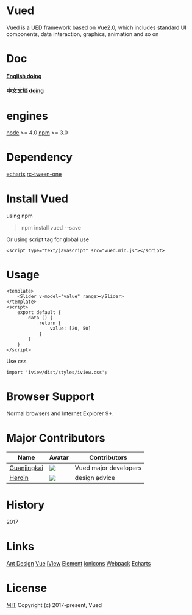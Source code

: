 # Vued
Vued is a UED framework based on Vue2.0, which includes standard UI components, data interaction, graphics, animation  and so on
# Doc
#### [English doing](http://vued.design) 
#### [中文文档 doing](http://vued.design) 

# engines
[node](https://nodejs.org/) >= 4.0
[npm](https://www.npmjs.com/) >= 3.0

# Dependency
[echarts](http://echarts.baidu.com)
[rc-tween-one](https://motion.ant.design/)

# Install Vued
using npm

> npm install vued --save

Or using script tag for global use

```
<script type="text/javascript" src="vued.min.js"></script>
```

# Usage

```
<template>
    <Slider v-model="value" range></Slider>
</template>
<script>
    export default {
        data () {
            return {
                value: [20, 50]
            }
        }
    }
</script>
```
Use css

```
import 'iview/dist/styles/iview.css';
```

# Browser Support
Normal browsers and Internet Explorer 9+.
# Major Contributors
|Name   |Avatar   |Contributors|
|---|---|---|
|  [Guanjingkai](https://github.com/guanjingkai) |  ![](https://avatars3.githubusercontent.com/u/26058819?v=3&s=60)|Vued major developers|
|  [Heroin](https://github.com/heroin) |  ![](https://avatars2.githubusercontent.com/u/584283?v=3&s=60)  |design advice|
# History
2017
# Links
[Ant Design](http://ant.design)
[Vue](http://www.vuejs.org)
[iView](http://www.iviewui.com)
[Element](http://element.eleme.io)
[ionicons](http://ionicons.com)
[Webpack](https://webpack.js.org)
[Echarts](http://echarts.baidu.com)

# License
[MIT](http://opensource.org/licenses/MIT)
Copyright (c) 2017-present, Vued